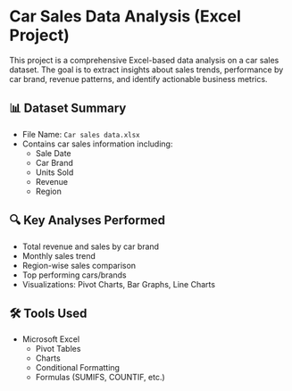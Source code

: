 
# Car Sales Data Analysis (Excel Project)

This project is a comprehensive Excel-based data analysis on a car sales dataset. The goal is to extract insights about sales trends, performance by car brand, revenue patterns, and identify actionable business metrics.

## 📊 Dataset Summary

- File Name: `Car sales data.xlsx`
- Contains car sales information including:
  - Sale Date
  - Car Brand
  - Units Sold
  - Revenue
  - Region

## 🔍 Key Analyses Performed

- Total revenue and sales by car brand
- Monthly sales trend
- Region-wise sales comparison
- Top performing cars/brands
- Visualizations: Pivot Charts, Bar Graphs, Line Charts

## 🛠 Tools Used

- Microsoft Excel
  - Pivot Tables
  - Charts
  - Conditional Formatting
  - Formulas (SUMIFS, COUNTIF, etc.)






